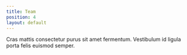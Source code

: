 ```yaml
---
title: Team
position: 4
layout: default
---
```


Cras mattis consectetur purus sit amet fermentum. Vestibulum id ligula porta felis euismod semper.